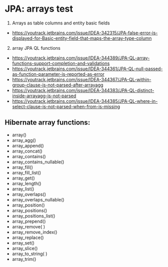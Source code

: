 # JPA: arrays test

1. Arrays as table columns and entity basic fields

* https://youtrack.jetbrains.com/issue/IDEA-342315/JPA-false-error-is-displayed-for-Basic-entity-field-that-maps-the-array-type-column

2. array JPA QL functions


* https://youtrack.jetbrains.com/issue/IDEA-344389/JPA-QL-array-functions-support-completion-and-validations
* https://youtrack.jetbrains.com/issue/IDEA-344361/JPA-QL-null-passed-as-function-parameter-is-reported-as-error
* https://youtrack.jetbrains.com/issue/IDEA-344367/JPA-QL-within-group-clause-is-not-parsed-after-arrayagg
* https://youtrack.jetbrains.com/issue/IDEA-344383/JPA-QL-distinct-inside-arrayagg-is-not-parsed
* https://youtrack.jetbrains.com/issue/IDEA-344385/JPA-QL-where-in-select-clause-is-not-parsed-when-from-is-missing


## Hibernate array functions:

* array()
* array_agg()
* array_append()
* array_concat()
* array_contains()
* array_contains_nullable()
* array_fill()
* array_fill_list()
* array_get()
* array_length()
* array_list()
* array_overlaps()
* array_overlaps_nullable()
* array_position()
* array_positions()
* array_positions_list()
* array_prepend()
* array_remove( )
* array_remove_index()
* array_replace()
* array_set()
* array_slice()
* array_to_string( )
* array_trim()

